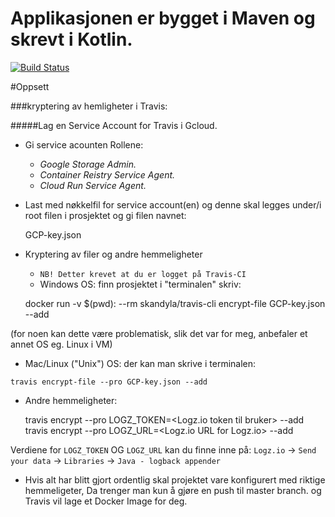 # Applikasjonen er bygget i Maven og skrevt i Kotlin.
<!--- Travis CI build status banner -->
[![Build Status](https://travis-ci.com/Opkris/devops-eksamen.svg?branch=master)](https://travis-ci.com/github/Opkris/devops-eksamen)

#Oppsett

###kryptering av hemligheter i Travis:

#####Lag en Service Account for Travis i Gcloud.

* Gi service acounten Rollene: 
    - _Google Storage Admin._
    - _Container Reistry Service Agent._ 
    - _Cloud Run Service Agent._
 
* Last med nøkkelfil for service account(en) og denne skal legges under/i root filen i prosjektet og 
    gi filen navnet:
     
          
    GCP-key.json
    
* Kryptering av filer og andre hemmeligheter
    - `NB! Detter krevet at du er logget på Travis-CI` 
    - Windows OS: finn prosjektet i "terminalen" skriv: 
    
    
    docker run -v $(pwd): --rm skandyla/travis-cli encrypt-file GCP-key.json --add 
    
    
(for noen kan dette være problematisk, slik det var for meg, anbefaler et annet OS eg. Linux i VM)
 
   - Mac/Linux ("Unix") OS: der kan man skrive i terminalen:
   
   
    travis encrypt-file --pro GCP-key.json --add
    
* Andre hemmeligheter:

    
    travis encrypt --pro LOGZ_TOKEN=<Logz.io token til bruker> --add              
    travis encrypt --pro LOGZ_URL=<Logz.io URL for Logz.io> --add
    
    
Verdiene for `LOGZ_TOKEN` OG `LOGZ_URL` kan du finne inne på: 
`Logz.io` -> `Send your data` -> `Libraries` -> `Java - logback appender`

      
* Hvis alt har blitt gjort ordentlig skal projektet vare konfigurert med riktige hemmeligeter,
    Da trenger man kun å gjøre en push til master branch. og Travis vil lage et Docker Image for deg.  
    
    